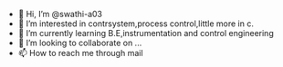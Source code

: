 - 👋 Hi, I’m @swathi-a03
- 👀 I’m interested in contrsystem,process control,little more in c. 
- 🌱 I’m currently learning B.E,instrumentation and control engineering
- 💞️ I’m looking to collaborate on ...
- 📫 How to reach me through mail

<!---
swathi-a03/swathi-a03 is a ✨ special ✨ repository because its `README.md` (this file) appears on your GitHub profile.
You can click the Preview link to take a look at your changes.
--->
